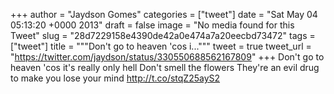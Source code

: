 
+++
author = "Jaydson Gomes"
categories = ["tweet"]
date = "Sat May 04 05:13:20 +0000 2013"
draft = false
image = "No media found for this Tweet"
slug = "28d7229158e4390de42a0e474a7a20eecbd73472"
tags = ["tweet"]
title = """Don't go to heaven 'cos i..."""
tweet = true
tweet_url = "https://twitter.com/jaydson/status/330550688562167809"
+++
Don't go to heaven 'cos it's really only hell
Don't smell the flowers
They're an evil drug to make you lose your mind http://t.co/stqZ25ayS2
